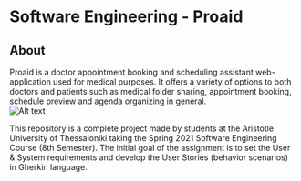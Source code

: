 # Software Engineering - Proaid
## About
Proaid is a doctor appointment booking and scheduling assistant web-application used for medical purposes. It offers a variety of options to both doctors and patients such as medical folder sharing, appointment booking, schedule preview and agenda organizing in general.   
![Alt text](/Proaid/images/logo.png?raw=true "TIII")

This repository is a complete project made by students at the Aristotle University of Thessaloniki taking the Spring 2021 Software Engineering Course (8th Semester). The initial goal of the assignment is to set the User & System requirements and develop the User Stories (behavior scenarios) in Gherkin language.
